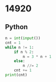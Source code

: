 # 14920

## Python

```python
n = int(input())
cnt = 1
while n != 1:
    if n % 2:
        n = 3 * n + 1
    else:
        n //= 2
    cnt += 1
print(cnt)

```
